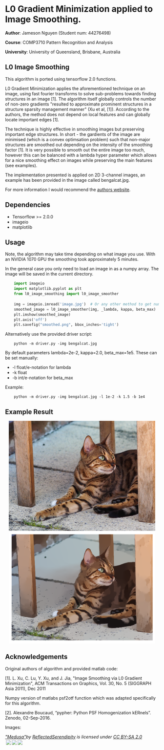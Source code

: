 # L0 Gradient Minimization applied to Image Smoothing.

**Author**: Jameson Nguyen (Student num: 44276498)

**Course**: COMP3710 Pattern Recognition and Analysis

**University**: University of Queensland, Brisbane, Australia


## L0 Image Smoothing
This algorithm is ported using tensorflow 2.0 functions.

L0 Gradient Minimization applies the aforementioned technique on an image, using 
fast fourier transforms to solve sub-problems towards finding structures in an image [1]. 
The algorithm itself globally controls the number of non-zero gradients 
"resulted to approximate prominent structures in a structure sparsity 
management manner" (Xu et al, [1]). According to the authors, the method 
does not depend on local features and can globally locate important edges [1]. 

The technique is highly effective in smoothing images but preserving important edge structures.
In short - the gardients of the image are minimised (which is a convex optimsation problem) 
such that non-major structures are smoothed out depending on the intensity of the smoothing
factor [1]. It is very possible to smooth out the entire image too much, however this can be
balanced with a lambda hyper parameter which allows for a nice smoothing effect on images while 
preserving the main features (see examples).

The implementation presented is applied on 2D 3-channel images, an example has been
provided in the image called bengalcat.jpg.

For more information I would recommend the [authors website](http://www.cse.cuhk.edu.hk/~leojia/projects/L0smoothing/).


## Dependencies
* Tensorflow >= 2.0.0
* imageio
* matplotlib


## Usage
Note, the algorithm may take time depending on what image you use. With an NVIDIA 1070 GPU
the smoothing took approximately 5 minutes.

In the general case you only need to load an image in as a numpy array. 
The image will be saved in the current directory.

```python
    import imageio
    import matplotlib.pyplot as plt
    from l0_image_smoothing import l0_image_smoother

    img = imageio.imread('image.jpg')  # Or any other method to get numpy array.
    smoothed_image = l0_image_smoother(img, _lambda, kappa, beta_max)
    plt.imshow(smoothed_image)
    plt.axis('off')
    plt.savefig("smoothed.png", bbox_inches='tight')
```

Alternatively use the provided driver script:

```
    python -m driver.py -img bengalcat.jpg
```

By default parameters lambda=2e-2, kappa=2.0, beta_max=1e5. These can be set manually:
* -l float/e-notation for lambda
* -k float
* -b int/e-notation for beta_max

Example:

```
    python -m driver.py -img bengalcat.jpg -l 1e-2 -k 1.5 -b 1e4
```


## Example Result
<p align="center">
  <img src="./bengalcat.jpg" width="480" alt="Original bengal cat image.">
  <img src="./smoothed.png" width="480" alt="Smoothed bengal cat image.">
</p>


## Acknowledgements
Original authors of algorithm and provided matlab code:

[1]. L. Xu, C. Lu, Y. Xu, and J. Jia, "Image Smoothing via L0 Gradient Minimization", 
ACM Transactions on Graphics, Vol. 30, No. 5 (SIGGRAPH Asia 2011), Dec 2011

Numpy version of matlabs psf2otf function which was adapted specifically for this algorithm.

[2]. Alexandre Boucaud, “pypher: Python PSF Homogenization kERnels”. Zenodo, 02-Sep-2016.

Images:
<p style="font-size: 0.9rem;font-style: italic;"><a href="https://www.flickr.com/photos/19888921@N00/9294248537">"Medusa"</a><span>by <a href="https://www.flickr.com/photos/19888921@N00">ReflectedSerendipity</a></span> is licensed under <a href="https://creativecommons.org/licenses/by-sa/2.0/?ref=ccsearch&atype=html" style="margin-right: 5px;">CC BY-SA 2.0</a><a href="https://creativecommons.org/licenses/by-sa/2.0/?ref=ccsearch&atype=html" target="_blank" rel="noopener noreferrer" style="display: inline-block;white-space: none;opacity: .7;margin-top: 2px;margin-left: 3px;height: 22px !important;"><img style="height: inherit;margin-right: 3px;display: inline-block;" src="https://search.creativecommons.org/static/img/cc_icon.svg" /><img style="height: inherit;margin-right: 3px;display: inline-block;" src="https://search.creativecommons.org/static/img/cc-by_icon.svg" /><img style="height: inherit;margin-right: 3px;display: inline-block;" src="https://search.creativecommons.org/static/img/cc-sa_icon.svg" /></a></p>

